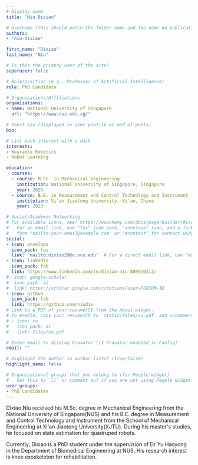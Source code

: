 ```yaml
---
# Display name
title: "Niu Dixiao"

# Username (this should match the folder name and the name on publications)
authors:
- "niu-dixiao"

first_name: "Dixiao"
last_name: "Niu"

# Is this the primary user of the site?
superuser: false

# Role/position (e.g., Professor of Artificial Intelligence)
role: PhD Candidate

# Organizations/Affiliations
organizations:
- name: National University of Singapore
  url: "https://www.nus.edu.sg/"

# Short bio (displayed in user profile at end of posts)
bio: 

# List each interest with a dash
interests:
- Wearable Robotics
- Robot Learning 

education:
  courses:
  - course: M.Sc. in Mechanical Engineering
    institution: National University of Singapore, Singapore
    year: 2025
  - course: B.E. in Measurement and Control Technology and Instrument
    institution: Xi'an Jiaotong University, Xi'an, China
    year: 2023

# Social/Academic Networking
# For available icons, see: https://wowchemy.com/docs/page-builder/#icons
#   For an email link, use "fas" icon pack, "envelope" icon, and a link in the
#   form "mailto:your-email@example.com" or "#contact" for contact widget.
social:
- icon: envelope
  icon_pack: fas
  link: 'mailto:dixiao29@u.nus.edu'  # For a direct email link, use "mailto:test@example.org".
- icon: linkedin
  icon_pack: fab
  link: https://www.linkedin.com/in/dixiao-niu-889910313/
#- icon: google-scholar
#  icon_pack: ai
#  link: https://scholar.google.com/citations?user=PERSON-ID
- icon: github
  icon_pack: fab
  link: https://github.com/niudix
# Link to a PDF of your resume/CV from the About widget.
# To enable, copy your resume/CV to `static/files/cv.pdf` and uncomment the lines below.
# - icon: cv
#   icon_pack: ai
#   link: files/cv.pdf

# Enter email to display Gravatar (if Gravatar enabled in Config)
email: ""

# Highlight the author in author lists? (true/false)
highlight_name: false

# Organizational groups that you belong to (for People widget)
#   Set this to `[]` or comment out if you are not using People widget.
user_groups:
- PhD Candidates
---
```

Dixiao Niu received his M.Sc. degree in Mechanical Engineering from the National University of Singapore(NUS) and his B.E. degree in Measurement and Control Technology and Instrument from the School of Mechanical Engineering at Xi'an Jiaotong University(XJTU). During his master's studies, he focused on state estimation for quadruped robots.

Currently, Dixiao is a PhD student under the supervision of Dr Yu Haoyong in the Department of Biomedical Engineering at NUS. His research interest is knee exoskeleton for rehabilitation.

